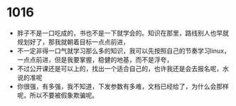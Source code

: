 # 1016
- 胖子不是一口吃成的，书也不是一下就学会的。知识在那里，路线别人也早就规划好了，那我就朝着目标一点点前进，
- 不一定非得一口气就学习那么多的知识，我可以先按照自己的节奏学习linux，一点点前进，但是我要掌握，稳健的地基，而不是浮夸，
- 不过公开课还是可以上的，找出一个适合自己的，也许我还是会去报名呢，水说的准呢
- 你很强，有多强，我不知道，下发参数有多难，文档已经给了，为什么会那样呢，所以不要被假象欺骗呢。
